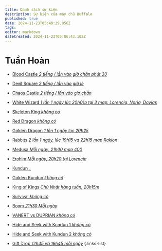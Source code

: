 ```yaml
---
title: Danh sách sự kiện
description: Sự kiện của máy chủ Buffalo
published: true
date: 2024-11-23T05:49:29.856Z
tags: 
editor: markdown
dateCreated: 2024-11-23T05:06:43.102Z
---
```


# Tuần Hoàn
- [Blood Castle *2 tiếng / lần vào giờ chẵn phút 30*](/vi/events/blood-castle)
- [Devil Square *2 tiếng / lần vào giờ lẻ*](/vi/events/devil-square)
- [Chaos Castle *2 tiếng / lần vào giờ chẵn*](/vi/events/chaos-castle)
- [White Wizard *1 lần 1 ngày lúc 20h01p tại 3 map: Lorencia, Noria, Davias*](/vi/white-wizard)
- [Skeleton King *không có*]()
- [Red Dragon *không có*]()
- [Golden Dragon *1 lần 1 ngày lúc 20h25*]()
- [Rabbits *2 lần 1 ngày, lúc 19h15 và 22h15 map Rakion*]()
- [Medusa *Mỗi ngày, 21h00 map 400*]()
- [Erohim *Mỗi ngày, 20h20 tại Lorencia*]()
- [Kundun *_*]()
- [Golden Kundun *không có*]()

- [King of Kings *Chủ Nhật hàng tuần, 20h15m*]()
- [Survival *không có*]()
- [Boom *21h30 Mỗi ngày*]()
- [VANERT vs DUPRIAN *không có*]()
- [Hide and Seek with Kundun 1 *không có*]()
- [Hide and Seek with Kundun 2 *không có*]()
- [Gift Drop *12h45 và 19h45 mỗi ngày*]()
{.links-list}


